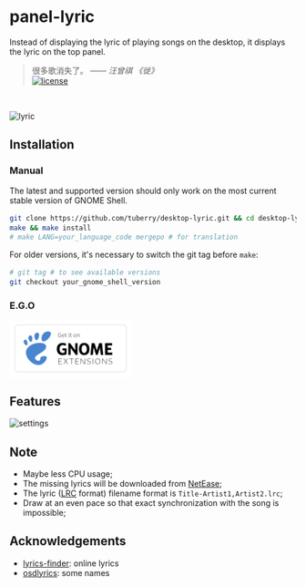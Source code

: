 # panel-lyric

Instead of displaying the lyric of playing songs on the desktop, it displays the lyric on the top panel.

>很多歌消失了。 —— *汪曾祺 《徙》*<br>
[![license]](/LICENSE)
<br>

![lyric](https://raw.githubusercontent.com/mechtifs/panel-lyric/main/assets/lyric.png)

## Installation

### Manual

The latest and supported version should only work on the most current stable version of GNOME Shell.

```bash
git clone https://github.com/tuberry/desktop-lyric.git && cd desktop-lyric
make && make install
# make LANG=your_language_code mergepo # for translation
```

For older versions, it's necessary to switch the git tag before `make`:

```bash
# git tag # to see available versions
git checkout your_gnome_shell_version
```

### E.G.O

[<img src="https://raw.githubusercontent.com/andyholmes/gnome-shell-extensions-badge/master/get-it-on-ego.svg?sanitize=true" alt="Get it on GNOME Extensions" height="100" align="middle">][EGO]


## Features

![settings](https://raw.githubusercontent.com/mechtifs/panel-lyric/main/assets/settings.png)


## Note

* Maybe less CPU usage;
* The missing lyrics will be downloaded from [NetEase];
* The lyric ([LRC] format) filename format is `Title-Artist1,Artist2.lrc`;
* Draw at an even pace so that exact synchronization with the song is impossible;

## Acknowledgements

* [lyrics-finder]: online lyrics
* [osdlyrics]: some names

[license]:https://img.shields.io/badge/license-GPLv3-green.svg
[LRC]:https://en.wikipedia.org/wiki/LRC_(file_format)
[NetEase]:http://music.163.com/
[lyrics-finder]:https://github.com/TheWeirdDev/lyrics-finder-gnome-ext
[osdlyrics]:https://github.com/osdlyrics/osdlyrics
[EGO]:https://extensions.gnome.org/extension/5201/panel-lyric/
